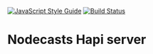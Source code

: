 [![JavaScript Style Guide](https://img.shields.io/badge/code%20style-standard-brightgreen.svg)](http://standardjs.com/)
[![Build Status](https://travis-ci.org/Nodecasts-io/server.svg?branch=master)](https://travis-ci.org/Nodecasts-io/server)

# Nodecasts Hapi server

